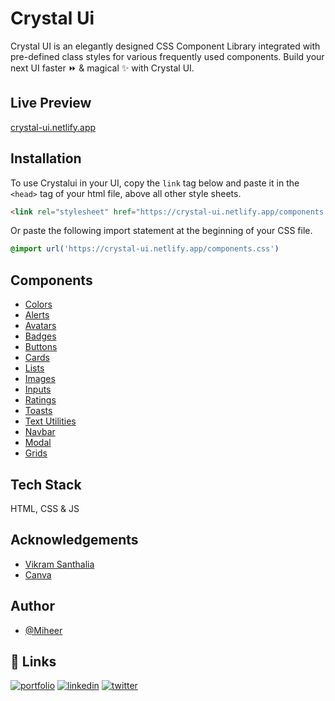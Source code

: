 # Crystal Ui

Crystal UI is an elegantly designed CSS Component Library integrated with pre-defined class styles for various frequently used components. Build your next UI faster ⏩ & magical ✨ with Crystal UI.
## Live Preview

[crystal-ui.netlify.app](https://crystal-ui.netlify.app/)
## Installation

To use Crystalui in your UI, copy the `link` tag below and paste it in the `<head>` tag of your html file, above all other style sheets.

```html
<link rel="stylesheet" href="https://crystal-ui.netlify.app/components.css" />
```

Or paste the following import statement at the beginning of your CSS file.

```css
@import url('https://crystal-ui.netlify.app/components.css')
```
## Components

- [Colors](https://crystal-ui.netlify.app/component.html#colors)
- [Alerts](https://crystal-ui.netlify.app/component.html#alert)
- [Avatars](https://crystal-ui.netlify.app/component.html#avatar)
- [Badges](https://crystal-ui.netlify.app/component.html#badge)
- [Buttons](https://crystal-ui.netlify.app/component.html#button)
- [Cards](https://crystal-ui.netlify.app/component.html#card)
- [Lists](https://crystal-ui.netlify.app/component.html#lists)
- [Images](https://crystal-ui.netlify.app/component.html#image)
- [Inputs](https://crystal-ui.netlify.app/component.html#input)
- [Ratings](https://crystal-ui.netlify.app/component.html#rating)
- [Toasts](https://crystal-ui.netlify.app/component.html#toast)
- [Text Utilities](https://crystal-ui.netlify.app/component.html#text-utils)
- [Navbar](https://crystal-ui.netlify.app/component.html#nav)
- [Modal](https://crystal-ui.netlify.app/component.html#modal)
- [Grids](https://crystal-ui.netlify.app/component.html#grid)
## Tech Stack

HTML, CSS & JS


## Acknowledgements

 - [Vikram Santhalia](https://twitter.com/VikramSanthalia)
 - [Canva](https://www.canva.com/)

## Author

- [@Miheer](https://github.com/miheertamkhane)


## 🔗 Links
[![portfolio](https://img.shields.io/badge/my_portfolio-000?style=for-the-badge&logo=ko-fi&logoColor=white)](https://miheertamkhane.netlify.app/)
[![linkedin](https://img.shields.io/badge/linkedin-0A66C2?style=for-the-badge&logo=linkedin&logoColor=white)](https://www.linkedin.com/in/miheer-tamkhane-19417b19a/)
[![twitter](https://img.shields.io/badge/twitter-1DA1F2?style=for-the-badge&logo=twitter&logoColor=white)](https://twitter.com/miheertamkhane)
